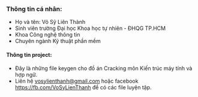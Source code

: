 ### Thông tin cá nhân:
- Họ và tên: Võ Sỹ Liên Thành
- Sinh viên trường Đại học Khoa học tự nhiên - ĐHQG TP.HCM
- Khoa Công nghệ thông tin
- Chuyên ngành Kỹ thuật phần mềm

#### Thông tin project:

- Đây là những file keygen cho đồ án Cracking môn Kiến trúc máy tính và hợp ngữ.
- Liên hệ vosylienthanh@gmail.com hoặc facebook https://fb.com/VoSyLienThanh để có các file luyện tập.

